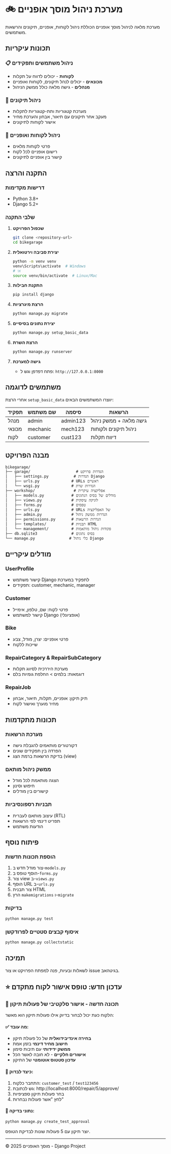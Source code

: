 # 🚲 מערכת ניהול מוסך אופניים

מערכת מלאה לניהול מוסך אופניים הכוללת ניהול לקוחות, אופניים, תיקונים והרשאות משתמשים.

## תכונות עיקריות

### 📋 ניהול משתמשים ותפקידים
- **לקוחות** - יכולים לדווח על תקלות
- **מכונאים** - יכולים לנהל תיקונים, לקוחות ואופניים
- **מנהלים** - גישה מלאה כולל ממשק הניהול

### 🔧 ניהול תיקונים
- מערכת קטגוריות ותת-קטגוריות לתקלות
- מעקב אחר תיקונים עם תיאור, אבחון והערכת מחיר
- אישור לקוחות לתיקונים

### 👥 ניהול לקוחות ואופניים
- פרטי לקוחות מלאים
- רישום אופניים לכל לקוח
- קישור בין אופניים לתיקונים

## התקנה והרצה

### דרישות מקדימות
- Python 3.8+
- Django 5.2+

### שלבי התקנה

1. **שכפול הפרויקט**
   ```bash
   git clone <repository-url>
   cd bikegarage
   ```

2. **יצירת סביבה וירטואלית**
   ```bash
   python -m venv venv
   venv\Scripts\activate  # Windows
   # או
   source venv/bin/activate  # Linux/Mac
   ```

3. **התקנת חבילות**
   ```bash
   pip install django
   ```

4. **הרצת מיגרציות**
   ```bash
   python manage.py migrate
   ```

5. **יצירת נתונים בסיסיים**
   ```bash
   python manage.py setup_basic_data
   ```

6. **הרצת השרת**
   ```bash
   python manage.py runserver
   ```

7. **גישה למערכת**
   - פתח דפדפן וגש ל: `http://127.0.0.1:8000`

## משתמשים לדוגמה

אחרי הרצת `setup_basic_data` יווצרו המשתמשים הבאים:

| תפקיד | שם משתמש | סיסמה | הרשאות |
|-------|----------|--------|---------|
| מנהל | admin | admin123 | גישה מלאה + ממשק ניהול |
| מכונאי | mechanic | mech123 | ניהול תיקונים ולקוחות |
| לקוח | customer | cust123 | דיווח תקלות |

## מבנה הפרויקט

```
bikegarage/
├── garage/                    # הגדרות פרויקט
│   ├── settings.py           # הגדרות Django
│   ├── urls.py              # URLs ראשיים
│   └── wsgi.py              # הגדרות שרת
├── workshop/                 # אפליקציה עיקרית
│   ├── models.py            # מודלים של בסיס הנתונים
│   ├── views.py             # לוגיקה עיסקית
│   ├── forms.py             # טפסים
│   ├── urls.py              # URLs של האפליקציה
│   ├── admin.py             # הגדרות ממשק ניהול
│   ├── permissions.py       # הגדרות הרשאות
│   ├── templates/           # תבניות HTML
│   └── management/          # פקודות ניהול מותאמות
├── db.sqlite3               # בסיס נתונים
└── manage.py               # כלי ניהול Django
```

## מודלים עיקריים

### UserProfile
- קישור משתמש Django לתפקיד במערכת
- תפקידים: customer, mechanic, manager

### Customer
- פרטי לקוח: שם, טלפון, אימייל
- קישור למשתמש Django (אופציונלי)

### Bike
- פרטי אופניים: יצרן, מודל, צבע
- שייכות ללקוח

### RepairCategory & RepairSubCategory
- מערכת היררכית לסיווג תקלות
- דוגמאות: בלמים > החלפת גומיות בלם

### RepairJob
- תיק תיקון: אופניים, תקלות, תיאור, אבחון
- מחיר מוערך ואישור לקוח

## תכונות מתקדמות

### מערכת הרשאות
- דקורטורים מותאמים להגבלת גישה
- הפרדה בין תפקידים שונים
- בדיקת הרשאות ברמת הצג (view)

### ממשק ניהול מותאם
- הצגה מותאמת לכל מודל
- חיפוש וסינון
- קישורים בין מודלים

### תבניות רספונסיביות
- עיצוב מותאם לעברית (RTL)
- תפריט דינמי לפי הרשאות
- הודעות משתמש

## פיתוח נוסף

### הוספת תכונות חדשות
1. צור מודל חדש ב-`models.py`
2. הוסף טופס ב-`forms.py`
3. צור view ב-`views.py`
4. הוסף URL ב-`urls.py`
5. צור תבנית HTML
6. הרץ `makemigrations` ו-`migrate`

### בדיקות
```bash
python manage.py test
```

### איסוף קבצים סטטיים לפרודקשן
```bash
python manage.py collectstatic
```

## תמיכה

לשאלות ובעיות, פנה למפתח הפרויקט או צור issue בגיטהאב.
## ⭐ עדכון חדש: טופס אישור לקוח מתקדם

### 🎯 תכונה חדשה - אישור סלקטיבי של פעולות תיקון

הלקוח כעת יכול לבחור בדיוק אילו פעולות תיקון הוא מאשר:

#### ✅ מה עובד:
- **בחירה אינדיבידואלית** של כל פעולת תיקון
- **חישוב מחיר דינמי** בזמן אמת
- **ממשק ידידותי** עם תיבות סימון
- **אישורים חלקיים** - לא חובה לאשר הכל
- **עדכון סטטוס אוטומטי** של התיקון

#### 🔗 כיצד לבדוק:
1. התחבר כלקוח: `customer_test` / `test123456`
2. גש לכתובת: http://localhost:8000/repair/5/approve/
3. בחר פעולות תיקון ספציפיות
4. לחץ "אשר פעולות נבחרות"

#### 🧪 נתוני בדיקה:
```bash
python manage.py create_test_approval
```
יוצר תיקון עם 5 פעולות שונות לבדיקת הטופס.

---

© 2025 מוסך האופניים - Django Project
